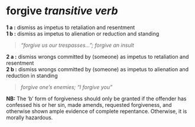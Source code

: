 # forgive *transitive verb*

**1 a :** dismiss as impetus to retaliation and resentment<br>
**1 b :** dismiss as impetus to alienation or reduction and standing
> _“forgive us our trespasses…”; forgive an insult_

**2 a :** dismiss wrongs committed by (someone) as impetus to retaliation and resentment<br>
**2 b :** dismiss wrongs committed by (someone) as impetus to alienation and reduction in standing
> _forgive one’s enemies; “I forgive you”_

**NB:** The ‘b’ form of forgiveness should only be granted if the offender has confessed his or her sin, made amends, requested forgiveness, and otherwise shown ample evidence of complete repentance. Otherwise, it is morally hazardous.
